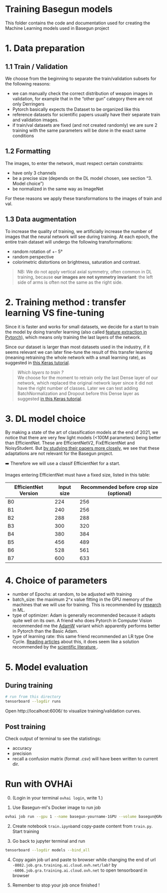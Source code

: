 # Training Basegun models

This folder contains the code and documentation used for creating the Machine Learning models used in Basegun project

# 1. Data preparation

## 1.1 Train / Validation

We choose from the beginning to separate the train/validation subsets for the following reasons:
- we can manually check the correct distribution of weapon images in validation, for example that in the “other gun” category there are not only Derringers
- Pytorch basically expects the Dataset to be organized like this
- reference datasets for scientific papers usually have their separate train and validation images.
- if train/val datasets are fixed (and not created randomly) we are sure 2 training with the same parameters will be done in the exact same conditions

## 1.2 Formatting

The images, to enter the network, must respect certain constraints:

- have only 3 channels
- be a precise size (depends on the DL model chosen, see section “3. Model choice”)
- be normalized in the same way as ImageNet

For these reasons we apply these transformations to the images of train and val.

## 1.3 Data augmentation

To increase the quality of training, we artificially increase the number of images that the neural network will see during training. At each epoch, the entire train dataset will undergo the following transformations:

- random rotation of +- 5°
- random perspective
- colorimetric distortions on brightness, saturation and contrast.

> NB: We do not apply vertical axial symmetry, often common in DL training, because **our images are not symmetry invariant**: the left side of arms is often not the same as the right side.

# 2. Training method : transfer learning VS fine-tuning

Since it is faster and works for small datasets, we decide for a start to train the model by doing transfer learning (also called [feature extraction in Pytorch](https://pytorch.org/tutorials/beginner/transfer_learning_tutorial.html#convnet-as-fixed-feature-extractor)), which means only training the last layers of the network.

Since our dataset is larger than most datasets used in the industry, if it seems relevant we can later fine-tune the result of this transfer learning (meaning retraining the whole network with a small learning rate), as suggested in [this Keras tutorial](https://keras.io/guides/transfer_learning/).

> *Which layers to train ?*  
> We choose for the moment to retrain only the last Dense layer of our network, which replaced the original network layer since it did not have the right number of classes. Later we can test adding BatchNormalization and Dropout before this Dense layer as suggested [in this Keras tutorial](https://www.tensorflow.org/tutorials/images/transfer_learning).

# 3. DL model choice

By making a state of the art of classification models at the end of 2021, we notice that there are very few light models (<100M parameters) being better than EfficientNet. These are EfficientNetV2, FixEfficientNet and NoisyStudent. But [by studying their papers more closely](https://www.notion.so/Recherches-Machine-Learning-395831933cae492b84e46282196da432), we see that these adaptations are not relevant for the Basegun project.

<aside>
➡️ Therefore we will use a classif EfficientNet for a start.
</aside>

Images entering EfficientNet must have a fixed size, listed in this table:

| EfficientNet Version | Input size | Recommended before crop size (optional) |
| --- | --- | --- |
| B0 | 224 | 256 |
| B1 | 240 | 256 |
| B2 | 288 | 288 |
| B3 | 300 | 320 |
| B4 | 380 | 384 |
| B5 | 456 | 489 |
| B6 | 528 | 561 |
| B7 | 600 | 633 |

# 4. Choice of parameters

- number of Epochs: at random, to be adjusted with training
- batch_size: the maximum 2^x value fitting in the GPU memory of the machines that we will use for training. This is recommended by [research](https://arxiv.org/pdf/1506.01186.pdf) in ML.
- type of optimizer: Adam is generally recommended because it adapts quite well on its own. A friend who does Pytorch in Computer Vision recommended me the [AdamW](https://pytorch.org/docs/stable/generated/torch.optim.AdamW.html) variant which apparently performs better in Pytorch than the Basic Adam.
- type of learning rate: this same friend recommended an LR type One Cycle. [Reading articles](https://towardsdatascience.com/finding-good-learning-rate-and-the-one-cycle-policy-7159fe1db5d6) about this, it does seem like a solution recommended by the [scientific literature ](https://arxiv.org/pdf/1506.01186.pdf).

# 5. Model evaluation

## During training
```bash
# run from this directory
tensorboard --logdir runs
```
Open http://localhost:6006/ to visualize training/validation curves.

## Post training
Check output of terminal to see the statistings:
- accuracy
- precision
- recall
a confusion matrix (format .csv) will have been written to current dir.

# Run with OVHAi

0. (Login in your terminal `ovhai login`, write 1.)

1. Use Basegun-ml's Docker image to run job
```bash
ovhai job run --gpu 1 --name basegun-yourname-1GPU --volume basegun@GRA/dataset/v0:/workspace/data:ro --volume basegun-public@GRA/models:/workspace/models:rw ghcr.io/datalab-mi/basegun-ml:v0.1
```

2. Create notebook `train.ipynb`and copy-paste content from `train.py`. Start training

3. Go back to jupyter terminal and run
```bash
tensorboard --logdir models --bind_all
```
4. Copy again job url and paste to browser while changing the end of url
`-8082.job.gra.training.ai.cloud.ovh.net/lab?`
by
`-6006.job.gra.training.ai.cloud.ovh.net`
to open tensorboard in browser

5. Remember to stop your job once finished !